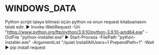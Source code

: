 # WINDOWS_DATA
Python script işləyə bilməsi üçün python və onun request kitabxanasını tələb edir.
▶ Invoke-WebRequest -Uri "https://www.python.org/ftp/python/3.9.10/python-3.9.10-amd64.exe" -OutFile "python-installer.exe"
▶ Start-Process -FilePath "python-installer.exe" -ArgumentList "/quiet InstallAllUsers=1 PrependPath=1" -Wait
▶ pip install request 
